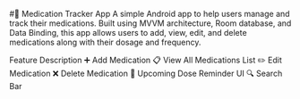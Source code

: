 #💊 Medication Tracker App
A simple Android app to help users manage and track their medications.
Built using MVVM architecture, Room database, and Data Binding,
this app allows users to add, view, edit, and delete medications along with their dosage and frequency.

Feature	Description
➕ Add Medication
📋 View All Medications	List
✏️ Edit Medication
❌ Delete Medication
🔔 Upcoming Dose Reminder UI
🔍 Search Bar
